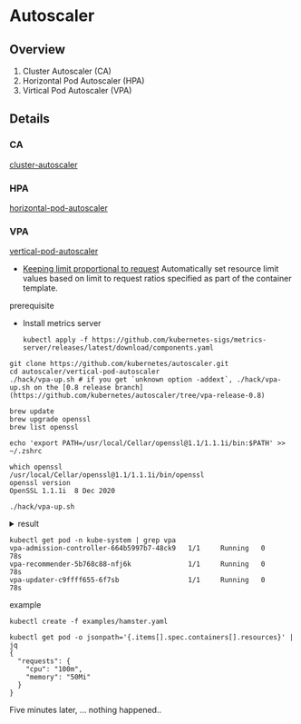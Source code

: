 # Autoscaler

## Overview

1. Cluster Autoscaler (CA)
1. Horizontal Pod Autoscaler (HPA)
1. Virtical Pod Autoscaler (VPA)

## Details

### CA

[cluster-autoscaler](https://github.com/kubernetes/autoscaler/tree/master/cluster-autoscaler)

### HPA

[horizontal-pod-autoscaler](https://kubernetes.io/docs/tasks/run-application/horizontal-pod-autoscale/#support-for-custom-metrics)

### VPA

[vertical-pod-autoscaler](https://github.com/kubernetes/autoscaler/tree/master/vertical-pod-autoscaler)

- [Keeping limit proportional to request](https://github.com/kubernetes/autoscaler/tree/master/vertical-pod-autoscaler#keeping-limit-proportional-to-request) Automatically set resource limit values based on limit to request ratios specified as part of the container template.

prerequisite

- Install metrics server
    ```
    kubectl apply -f https://github.com/kubernetes-sigs/metrics-server/releases/latest/download/components.yaml
    ```


```
git clone https://github.com/kubernetes/autoscaler.git
cd autoscaler/vertical-pod-autoscaler
./hack/vpa-up.sh # if you get `unknown option -addext`, ./hack/vpa-up.sh on the [0.8 release branch](https://github.com/kubernetes/autoscaler/tree/vpa-release-0.8)
```

```
brew update
brew upgrade openssl
brew list openssl
```

```
echo 'export PATH=/usr/local/Cellar/openssl@1.1/1.1.1i/bin:$PATH' >> ~/.zshrc
```

```
which openssl
/usr/local/Cellar/openssl@1.1/1.1.1i/bin/openssl
openssl version
OpenSSL 1.1.1i  8 Dec 2020
```

```
./hack/vpa-up.sh
```

<details><summary>result</summary>

```
customresourcedefinition.apiextensions.k8s.io/verticalpodautoscalercheckpoints.autoscaling.k8s.io created
customresourcedefinition.apiextensions.k8s.io/verticalpodautoscalers.autoscaling.k8s.io created
clusterrole.rbac.authorization.k8s.io/system:metrics-reader created
clusterrole.rbac.authorization.k8s.io/system:vpa-actor created
clusterrole.rbac.authorization.k8s.io/system:vpa-checkpoint-actor created
clusterrole.rbac.authorization.k8s.io/system:evictioner created
clusterrolebinding.rbac.authorization.k8s.io/system:metrics-reader created
clusterrolebinding.rbac.authorization.k8s.io/system:vpa-actor created
clusterrolebinding.rbac.authorization.k8s.io/system:vpa-checkpoint-actor created
clusterrole.rbac.authorization.k8s.io/system:vpa-target-reader created
clusterrolebinding.rbac.authorization.k8s.io/system:vpa-target-reader-binding created
clusterrolebinding.rbac.authorization.k8s.io/system:vpa-evictionter-binding created
serviceaccount/vpa-admission-controller created
clusterrole.rbac.authorization.k8s.io/system:vpa-admission-controller created
clusterrolebinding.rbac.authorization.k8s.io/system:vpa-admission-controller created
clusterrole.rbac.authorization.k8s.io/system:vpa-status-reader created
clusterrolebinding.rbac.authorization.k8s.io/system:vpa-status-reader-binding created
serviceaccount/vpa-updater created
deployment.apps/vpa-updater created
serviceaccount/vpa-recommender created
deployment.apps/vpa-recommender created
Generating certs for the VPA Admission Controller in /tmp/vpa-certs.
Generating RSA private key, 2048 bit long modulus (2 primes)
.........................................................................................................................................................................................................................................................................................+++++
....+++++
e is 65537 (0x010001)
Generating RSA private key, 2048 bit long modulus (2 primes)
...+++++
....................+++++
e is 65537 (0x010001)
Signature ok
subject=CN = vpa-webhook.kube-system.svc
Getting CA Private Key
Uploading certs to the cluster.
secret/vpa-tls-certs created
Deleting /tmp/vpa-certs.
deployment.apps/vpa-admission-controller created
service/vpa-webhook created
```

</details>

```
kubectl get pod -n kube-system | grep vpa
vpa-admission-controller-664b5997b7-48ck9   1/1     Running   0          78s
vpa-recommender-5b768c88-nfj6k              1/1     Running   0          78s
vpa-updater-c9ffff655-6f7sb                 1/1     Running   0          78s
```

example

```
kubectl create -f examples/hamster.yaml
```

```
kubectl get pod -o jsonpath='{.items[].spec.containers[].resources}' | jq
{
  "requests": {
    "cpu": "100m",
    "memory": "50Mi"
  }
}
```

Five minutes later, ... nothing happened..
